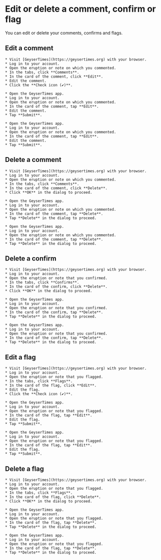 # Edit or delete a comment, confirm or flag

You can edit or delete your comments, confirms and flags. 

## Edit a comment

<Tabs groupId="os">
  <TabItem value="web" label="Website">

    * Visit [GeyserTimes](https://geysertimes.org) with your browser.
    * Log in to your account.
    * Open the eruption or note on which you commented. 
    * In the tabs, click **Comments**.
    * In the card of the comment, click **Edit**. 
    * Edit the comment.
    * Click the **Check icon (✔️)**.

  </TabItem>
  <TabItem value="android" label="Android">

    * Open the GeyserTimes app.
    * Log in to your account.
    * Open the eruption or note on which you commented. 
    * In the card of the comment, tap **Edit**. 
    * Edit the comment.
    * Tap **Submit**.

  </TabItem>
  <TabItem value="iOS" label="iOS">

    * Open the GeyserTimes app.
    * Log in to your account.
    * Open the eruption or note on which you commented. 
    * In the card of the comment, tap **Edit**. 
    * Edit the comment.
    * Tap **Submit**.

  </TabItem>
</Tabs>

## Delete a comment

<Tabs groupId="os">
  <TabItem value="web" label="Website">

    * Visit [GeyserTimes](https://geysertimes.org) with your browser.
    * Log in to your account.
    * Open the eruption or note on which you commented. 
    * In the tabs, click **Comments**.
    * In the card of the comment, click **Delete**. 
    * Click **OK** in the dialog to proceed.

  </TabItem>
  <TabItem value="android" label="Android">

    * Open the GeyserTimes app.
    * Log in to your account.
    * Open the eruption or note on which you commented. 
    * In the card of the comment, tap **Delete**. 
    * Tap **Delete** in the dialog to proceed.

  </TabItem>
  <TabItem value="iOS" label="iOS">

    * Open the GeyserTimes app.
    * Log in to your account.
    * Open the eruption or note on which you commented. 
    * In the card of the comment, tap **Delete**. 
    * Tap **Delete** in the dialog to proceed.

  </TabItem>
</Tabs>

## Delete a confirm

<Tabs groupId="os">
  <TabItem value="web" label="Website">

    * Visit [GeyserTimes](https://geysertimes.org) with your browser.
    * Log in to your account.
    * Open the eruption or note that you confirmed. 
    * In the tabs, click **Confirms**.
    * In the card of the confirm, click **Delete**. 
    * Click **OK** in the dialog to proceed.

  </TabItem>
  <TabItem value="android" label="Android">

    * Open the GeyserTimes app.
    * Log in to your account.
    * Open the eruption or note that you confirmed. 
    * In the card of the confirm, tap **Delete**. 
    * Tap **Delete** in the dialog to proceed.

  </TabItem>
  <TabItem value="iOS" label="iOS">

    * Open the GeyserTimes app.
    * Log in to your account.
    * Open the eruption or note that you confirmed. 
    * In the card of the confirm, tap **Delete**. 
    * Tap **Delete** in the dialog to proceed.

  </TabItem>
</Tabs>

## Edit a flag

<Tabs groupId="os">
  <TabItem value="web" label="Website">

    * Visit [GeyserTimes](https://geysertimes.org) with your browser.
    * Log in to your account.
    * Open the eruption or note that you flagged. 
    * In the tabs, click **Flags**.
    * In the card of the flag, click **Edit**. 
    * Edit the flag.
    * Click the **Check icon (✔️)**.

  </TabItem>
  <TabItem value="android" label="Android">

    * Open the GeyserTimes app.
    * Log in to your account.
    * Open the eruption or note that you flagged. 
    * In the card of the flag, tap **Edit**. 
    * Edit the flag.
    * Tap **Submit**.

  </TabItem>
  <TabItem value="iOS" label="iOS">

    * Open the GeyserTimes app.
    * Log in to your account.
    * Open the eruption or note that you flagged. 
    * In the card of the flag, tap **Edit**. 
    * Edit the flag.
    * Tap **Submit**.

  </TabItem>
</Tabs>

## Delete a flag

<Tabs groupId="os">
  <TabItem value="web" label="Website">

    * Visit [GeyserTimes](https://geysertimes.org) with your browser.
    * Log in to your account.
    * Open the eruption or note that you flagged. 
    * In the tabs, click **Flags**.
    * In the card of the flag, click **Delete**. 
    * Click **OK** in the dialog to proceed.

  </TabItem>
  <TabItem value="android" label="Android">

    * Open the GeyserTimes app.
    * Log in to your account.
    * Open the eruption or note that you flagged. 
    * In the card of the flag, tap **Delete**. 
    * Tap **Delete** in the dialog to proceed.

  </TabItem>
  <TabItem value="iOS" label="iOS">

    * Open the GeyserTimes app.
    * Log in to your account.
    * Open the eruption or note that you flagged. 
    * In the card of the flag, tap **Delete**. 
    * Tap **Delete** in the dialog to proceed.

  </TabItem>
</Tabs>